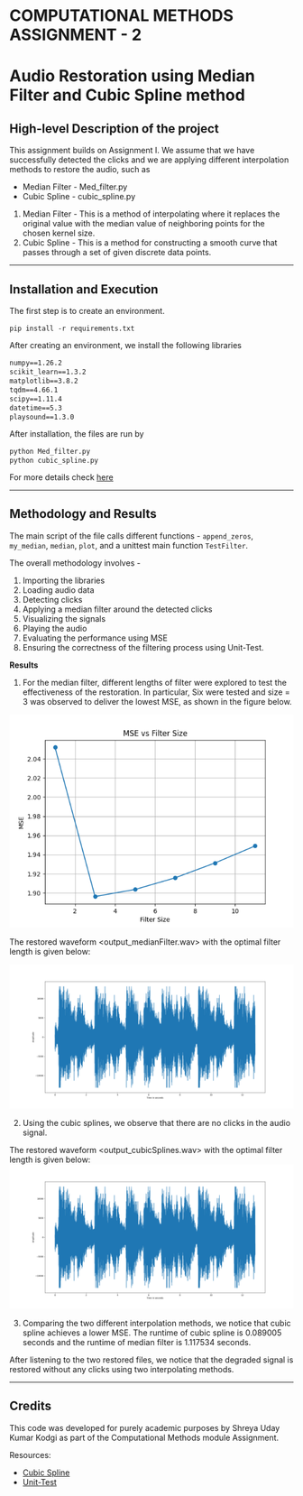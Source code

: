 # COMPUTATIONAL METHODS ASSIGNMENT - 2
# Audio Restoration using Median Filter and Cubic Spline method

## High-level Description of the project
This assignment builds on Assignment I. We assume that we have successfully detected the clicks and we are applying different interpolation methods to restore the audio, such as
- Median Filter - Med_filter.py
- Cubic Spline - cubic_spline.py

1. Median Filter - This is a method of interpolating where it replaces the original value with the median value of neighboring points for the chosen kernel size.
2. Cubic Spline - This is a method for constructing a smooth curve that passes through a set of given discrete data points.
---

## Installation and Execution

The first step is to create an environment.
```
pip install -r requirements.txt 
```
After creating an environment, we install the following libraries
```
numpy==1.26.2 
scikit_learn==1.3.2
matplotlib==3.8.2
tqdm==4.66.1
scipy==1.11.4
datetime==5.3 
playsound==1.3.0                             
```
After installation, the files are run by 
```
python Med_filter.py
python cubic_spline.py
```
For more details check [here](https://github.com/bndr/pipreqs)

---

## Methodology and Results
The main script of the file calls different functions - `append_zeros`, `my_median`, `median`, `plot`, and a unittest main function `TestFilter`. 

The overall methodology involves -

1. Importing the libraries
2. Loading audio data
3. Detecting clicks
4. Applying a median filter around the detected clicks
5. Visualizing the signals
6. Playing the audio
7. Evaluating the performance using MSE
8. Ensuring the correctness of the filtering process using Unit-Test.




**Results**

1. For the median filter, different lengths of filter were explored to test the effectiveness of the restoration. In particular, Six were tested and size = 3 was observed to deliver the lowest MSE, as shown in the figure below.

<img src="Figure_1.png" width="550">

The restored waveform <output_medianFilter.wav> with the optimal filter length is given below:

<img src="two.png" width="750">


2. Using the cubic splines, we observe that there are no clicks in the audio signal.

The restored waveform <output_cubicSplines.wav> with the optimal filter length is given below:
<img src="spline2.png" width="750">

3. Comparing the two different interpolation methods, we notice that cubic spline achieves a lower MSE. The runtime of cubic spline is 0.089005 seconds and the runtime of median filter is 1.117534 seconds. 

After listening to the two restored files, we notice that the degraded signal is restored without any clicks using two interpolating methods.


---
## Credits

This code was developed for purely academic purposes by Shreya Uday Kumar Kodgi as part of the Computational Methods module Assignment.

Resources:
- [Cubic Spline](https://docs.scipy.org/doc/scipy/reference/generated/scipy.interpolate.CubicSpline.html)
- [Unit-Test](https://realpython.com/python-testing/)





